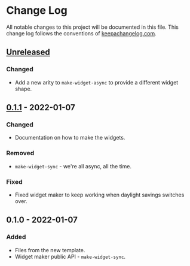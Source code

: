 # Change Log
All notable changes to this project will be documented in this file. This change log follows the conventions of [keepachangelog.com](http://keepachangelog.com/).

## [Unreleased]
### Changed
- Add a new arity to `make-widget-async` to provide a different widget shape.

## [0.1.1] - 2022-01-07
### Changed
- Documentation on how to make the widgets.

### Removed
- `make-widget-sync` - we're all async, all the time.

### Fixed
- Fixed widget maker to keep working when daylight savings switches over.

## 0.1.0 - 2022-01-07
### Added
- Files from the new template.
- Widget maker public API - `make-widget-sync`.

[Unreleased]: https://github.com/your-name/tic-tac-toe/compare/0.1.1...HEAD
[0.1.1]: https://github.com/your-name/tic-tac-toe/compare/0.1.0...0.1.1
